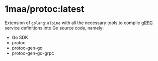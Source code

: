 # 1maa/protoc:latest

Extension of `golang:alpine` with all the necessary tools to compile [gRPC](https://grpc.io/) service definitions into Go source code, namely:

- Go SDK
- protoc
- protoc-gen-go
- protoc-gen-go-grpc
